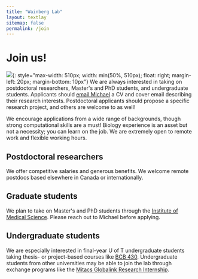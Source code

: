 ```yaml
---
title: "Wainberg Lab"
layout: textlay
sitemap: false
permalink: /join
---
```


# Join us!

![](https://www.utoronto.ca/sites/default/files/vlcsnap-2021-10-25-11h27m42s786-crop.jpg){: style="max-width: 510px; width: min(50%, 510px); float: right; margin-left: 20px; margin-bottom: 10px"}
We are always interested in taking on postdoctoral researchers, Master's and PhD students, 
and undergraduate students. Applicants should <a href="mailto:%6D%2E%77%61%69%6E%62%65%72%67%40%6D%61%69%6C%2E%75%74%6F%72%6F%6E%74%6F%2E%63%61">
email Michael</a> a CV and cover email describing their research interests. Postdoctoral 
applicants should propose a specific research project, and others are welcome to as well! 

We encourage applications from a wide range of backgrounds, though strong computational skills 
are a must! Biology experience is an asset but not a necessity; you can learn on the job. 
We are extremely open to remote work and flexible working hours.

## Postdoctoral researchers

We offer competitive salaries and generous benefits.
We welcome remote postdocs based elsewhere in Canada or internationally. 

## Graduate students

We plan to take on Master's and PhD students through the 
[Institute of Medical Science](https://ims.utoronto.ca/application-deadlines-and-requirements).
Please reach out to Michael before applying.

## Undergraduate students

We are especially interested in final-year U of T undergraduate students taking thesis- or 
project-based courses like [BCB 430](https://bcb.csb.utoronto.ca/bcb430y-project/overview). 
Undergraduate students from other universities may be able to join the lab through exchange 
programs like the 
[Mitacs Globalink Research Internship](https://www.mitacs.ca/en/programs/globalink/globalink-research-internship).
